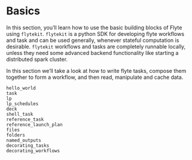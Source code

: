 # Basics

In this section, you’ll learn how to use the basic building blocks of Flyte
using `flytekit`. `flytekit` is a python SDK for developing flyte workflows and
task and can be used generally, whenever stateful computation is desirable.
`flytekit` workflows and tasks are completely runnable locally, unless they need
some advanced backend functionality like starting a distributed spark cluster.

In this section we’ll take a look at how to write flyte tasks, compose them
together to form a workflow, and then read, manipulate and cache data.

```{auto-examples-toc}
hello_world
task
lp
lp_schedules
deck
shell_task
reference_task
reference_launch_plan
files
folders
named_outputs
decorating_tasks
decorating_workflows
```
